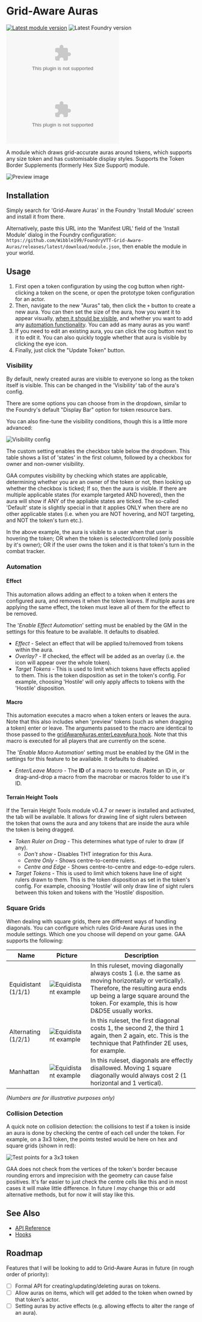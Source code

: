 # Grid-Aware Auras

[![Latest module version](https://img.shields.io/badge/dynamic/json?url=https%3A%2F%2Fgithub.com%2FWibble199%2FFoundryVTT-Grid-Aware-Auras%2Freleases%2Flatest%2Fdownload%2Fmodule.json&query=%24.version&prefix=v&style=for-the-badge&label=module%20version)](https://github.com/Wibble199/FoundryVTT-Grid-Aware-Auras/releases/latest)
![Latest Foundry version](https://img.shields.io/badge/dynamic/json?url=https%3A%2F%2Fgithub.com%2FWibble199%2FFoundryVTT-Grid-Aware-Auras%2Freleases%2Flatest%2Fdownload%2Fmodule.json&query=%24.compatibility.verified&style=for-the-badge&label=foundry%20version&color=fe6a1f)
<br/>
[![GitHub downloads (total)](https://img.shields.io/github/downloads/Wibble199/FoundryVTT-Grid-Aware-Auras/release.zip?style=for-the-badge&label=downloads%20(total))](https://github.com/Wibble199/FoundryVTT-Grid-Aware-Auras/releases/latest)
[![GitHub downloads (latest version)](https://img.shields.io/github/downloads/Wibble199/FoundryVTT-Grid-Aware-Auras/latest/release.zip?style=for-the-badge&label=downloads%20(latest))](https://github.com/Wibble199/FoundryVTT-Grid-Aware-Auras/releases/latest)

A module which draws grid-accurate auras around tokens, which supports any size token and has customisable display styles. Supports the Token Border Supplements (formerly Hex Size Support) module.

![Preview image](./docs/img/preview.png)

## Installation

Simply search for 'Grid-Aware Auras' in the Foundry 'Install Module' screen and install it from there.

Alternatively, paste this URL into the 'Manifest URL' field of the 'Install Module' dialog in the Foundry configuration: `https://github.com/Wibble199/FoundryVTT-Grid-Aware-Auras/releases/latest/download/module.json`, then enable the module in your world.

## Usage

1. First open a token configuration by using the cog button when right-clicking a token on the scene, or open the prototype token configuration for an actor.
2. Then, navigate to the new "Auras" tab, then click the `+` button to create a new aura. You can then set the size of the aura, how you want it to appear visually, [when it should be visible](#visibility), and whether you want to add any [automation functionality](#automation). You can add as many auras as you want!
3. If you need to edit an existing aura, you can click the cog button next to it to edit it. You can also quickly toggle whether that aura is visible by clicking the eye icon.
4. Finally, just click the "Update Token" button.

### Visibility

By default, newly created auras are visible to everyone so long as the token itself is visible. This can be changed in the 'Visibility' tab of the aura's config.

There are some options you can choose from in the dropdown, similar to the Foundry's default "Display Bar" option for token resource bars.

You can also fine-tune the visibility conditions, though this is a little more advanced:

![Visibility config](./docs/img/visibility-matrix.png)

The custom setting enables the checkbox table below the dropdown. This table shows a list of 'states' in the first column, followed by a checkbox for owner and non-owner visibility.

GAA computes visibility by checking which states are applicable, determining whether you are an owner of the token or not, then looking up whether the checkbox is ticked; If so, then the aura is visible. If there are multiple applicable states (for example targeted AND hovered), then the aura will show if ANY of the appliable states are ticked. The so-called 'Default' state is slightly special in that it applies ONLY when there are no other applicable states (i.e. when you are NOT hovering, and NOT targeting, and NOT the token's turn etc.).

In the above example, the aura is visible to a user when that user is hovering the token; OR when the token is selected/controlled (only possible by it's owner); OR if the user owns the token and it is that token's turn in the combat tracker.

### Automation

#### Effect

This automation allows adding an effect to a token when it enters the configured aura, and removes it when the token leaves. If multiple auras are applying the same effect, the token must leave all of them for the effect to be removed.

The '_Enable Effect Automation_' setting must be enabled by the GM in the settings for this feature to be available. It defaults to disabled.

- _Effect_ - Select an effect that will be applied to/removed from tokens within the aura.
- _Overlay?_ - If checked, the effect will be added as an overlay (i.e. the icon will appear over the whole token).
- _Target Tokens_ - This is used to limit which tokens have effects applied to them. This is the token disposition as set in the token's config. For example, choosing 'Hostile' will only apply affects to tokens with the 'Hostile' disposition.

#### Macro

This automation executes a macro when a token enters or leaves the aura. Note that this also includes when 'preview' tokens (such as when dragging a token) enter or leave. The arguments passed to the macro are identical to those passed to the [gridAwareAuras.enterLeaveAura hook](./docs/hooks.md#gridawareaurasenterleaveaura). Note that this macro is executed for all players that are currently on the scene.

The '_Enable Macro Automation_' setting must be enabled by the GM in the settings for this feature to be available. It defaults to disabled.

- _Enter/Leave Macro_ - The **ID** of a macro to execute. Paste an ID in, or drag-and-drop a macro from the macrobar or macros folder to use it's ID.

#### Terrain Height Tools

If the Terrain Height Tools module v0.4.7 or newer is installed and activated, the tab will be available. It allows for drawing line of sight rulers between the token that owns the aura and any tokens that are inside the aura while the token is being dragged.

- _Token Ruler on Drag_ - This determines what type of ruler to draw (if any).
	- _Don't show_ - Disables THT integration for this Aura.
	- _Centre Only_ - Shows centre-to-centre rulers.
	- _Centre and Edge_ - Shows centre-to-centre and edge-to-edge rulers.
- _Target Tokens_ - This is used to limit which tokens have line of sight rulers drawn to them. This is the token disposition as set in the token's config. For example, choosing 'Hostile' will only draw line of sight rulers between this token and tokens with the 'Hostile' disposition.

### Square Grids

When dealing with square grids, there are different ways of handling diagonals. You can configure which rules Grid-Aware Auras uses in the module settings. Which one you choose will depend on your game. GAA supports the following:

|Name|Picture|Description|
|-|-|-|
|Equidistant (1/1/1)|![Equidistant example](./docs/img/square-equidistant.png)|In this ruleset, moving diagonally always costs 1 (i.e. the same as moving horizontally or vertically). Therefore, the resulting aura ends up being a large square around the token. For example, this is how D&D5E usually works.|
|Alternating (1/2/1)|![Equidistant example](./docs/img/square-alternating.png)|In this ruleset, the first diagonal costs 1, the second 2, the third 1 again, then 2 again, etc. This is the technique that Pathfinder 2E uses, for example.|
|Manhattan|![Equidistant example](./docs/img/square-manhattan.png)|In this ruleset, diagonals are effectly disallowed. Moving 1 square diagonally would always cost 2 (1 horizontal and 1 vertical).|

_(Numbers are for illustrative purposes only)_

### Collision Detection

A quick note on collision detection: the collisions to test if a token is inside an aura is done by checking the centre of each cell under the token. For example, on a 3x3 token, the points tested would be here on hex and square grids (shown in red):

![Test points for a 3x3 token](./docs/img/collision-detection.png)

GAA does not check from the vertices of the token's border because rounding errors and imprecision with the geometry can cause false positives. It's far easier to just check the centre cells like this and in most cases it will make little difference. In future I _may_ change this or add alternative methods, but for now it will stay like this.

## See Also
- [API Reference](./docs/api.md)
- [Hooks](./docs/hooks.md)

## Roadmap

Features that I will be looking to add to Grid-Aware Auras in future (in rough order of priority):

- [ ] Formal API for creating/updating/deleting auras on tokens.
- [ ] Allow auras on items, which will get added to the token when owned by that token's actor.
- [ ] Setting auras by active effects (e.g. allowing effects to alter the range of an aura).
